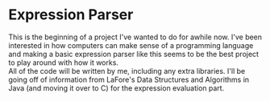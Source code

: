 # Expression Parser

This is the beginning of a project I've wanted to do for awhile now.  I've been interested in how computers can make sense of a programming language and making
a basic expression parser like this seems to be the best project to play around with how it works.  
All of the code will be written by me, including any extra libraries. I'll be going off of information from LaFore's Data Structures and Algorithms in Java (and moving
it over to C) for the expression evaluation part. 
